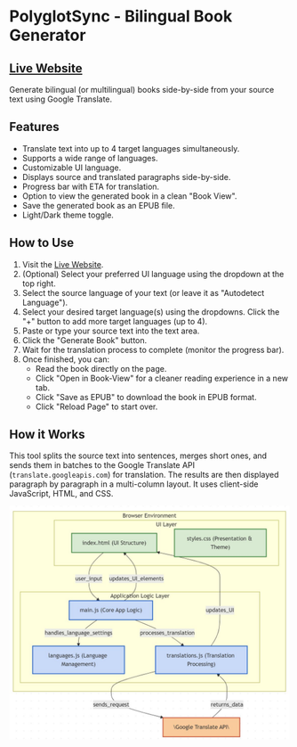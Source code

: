 # PolyglotSync - Bilingual Book Generator

 ## [**Live Website**](https://julius-gun.github.io/PolyglotSync_Google_Translate_Book_Generator/)

Generate bilingual (or multilingual) books side-by-side from your source text using Google Translate.

## Features

*   Translate text into up to 4 target languages simultaneously.
*   Supports a wide range of languages.
*   Customizable UI language.
*   Displays source and translated paragraphs side-by-side.
*   Progress bar with ETA for translation.
*   Option to view the generated book in a clean "Book View".
*   Save the generated book as an EPUB file.
*   Light/Dark theme toggle.

## How to Use

1.  Visit the [Live Website](https://julius-gun.github.io/PolyglotSync_Google_Translate_Book_Generator/).
2.  (Optional) Select your preferred UI language using the dropdown at the top right.
3.  Select the source language of your text (or leave it as "Autodetect Language").
4.  Select your desired target language(s) using the dropdowns. Click the "+" button to add more target languages (up to 4).
5.  Paste or type your source text into the text area.
6.  Click the "Generate Book" button.
7.  Wait for the translation process to complete (monitor the progress bar).
8.  Once finished, you can:
    *   Read the book directly on the page.
    *   Click "Open in Book-View" for a cleaner reading experience in a new tab.
    *   Click "Save as EPUB" to download the book in EPUB format.
    *   Click "Reload Page" to start over.

## How it Works

This tool splits the source text into sentences, merges short ones, and sends them in batches to the Google Translate API (`translate.googleapis.com`) for translation. The results are then displayed paragraph by paragraph in a multi-column layout. It uses client-side JavaScript, HTML, and CSS.

![Application Workflow Diagram](assets/code_diagram.jpg)
